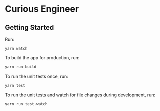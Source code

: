 # Curious Engineer

## Getting Started

Run:

```bash
yarn watch
```

To build the app for production, run:

```bash
yarn run build
```

To run the unit tests once, run:

```
yarn test
```

To run the unit tests and watch for file changes during development, run:

```
yarn run test.watch
```
